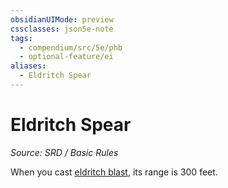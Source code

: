 ```yaml
---
obsidianUIMode: preview
cssclasses: json5e-note
tags:
  - compendium/src/5e/phb
  - optional-feature/ei
aliases:
  - Eldritch Spear
---
```

# Eldritch Spear
*Source: SRD / Basic Rules* 

When you cast [eldritch blast](compendium/spells/eldritch-blast.md), its range is 300 feet.